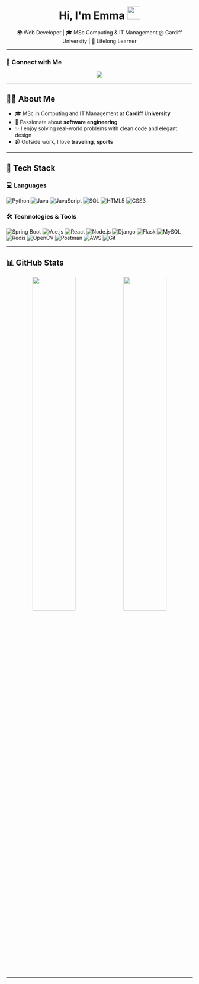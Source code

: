 <h1 align="center"><b> Hi, I'm Emma </b> <img src="https://media.giphy.com/media/hvRJCLFzcasrR4ia7z/giphy.gif" width="35"></h1>

<p align="center">
🌍 Web Developer | 🎓 MSc Computing & IT Management @ Cardiff University | 🚀 Lifelong Learner  
</p>

---

### 🤝 Connect with Me

<p align="center">
  <a href="https://www.linkedin.com/in/emma-guangtian-sun-480498289/">
    <img src="https://img.shields.io/badge/-Emma%20Sun-0077B5?style=for-the-badge&logo=linkedin&logoColor=white"/>
  </a>
</p>

---

## 👩‍💻 About Me

- 🎓 MSc in Computing and IT Management at **Cardiff University**  
- 🌱 Passionate about **software engineering**
- ✨ I enjoy solving real-world problems with clean code and elegant design  
- 📹 Outside work, I love **traveling**, **sports**

---

## 🧰 Tech Stack

### 💻 Languages

![Python](https://img.shields.io/badge/-Python-000?&logo=Python)
![Java](https://img.shields.io/badge/-Java-000?&logo=Java&logoColor=007396)
![JavaScript](https://img.shields.io/badge/-JavaScript-000?&logo=JavaScript)
![SQL](https://img.shields.io/badge/-SQL-000?&logo=MySQL)
![HTML5](https://img.shields.io/badge/-HTML5-000?&logo=html5)
![CSS3](https://img.shields.io/badge/-CSS3-000?&logo=css3)

### 🛠 Technologies & Tools

![Spring Boot](https://img.shields.io/badge/-Spring%20Boot-000?&logo=spring-boot)
![Vue.js](https://img.shields.io/badge/-Vue.js-000?&logo=vue.js&logoColor=4FC08D)
![React](https://img.shields.io/badge/-React-000?&logo=react)
![Node.js](https://img.shields.io/badge/-Node.js-000?&logo=node.js)
![Django](https://img.shields.io/badge/-Django-000?&logo=django)
![Flask](https://img.shields.io/badge/-Flask-000?&logo=flask)
![MySQL](https://img.shields.io/badge/-MySQL-000?&logo=mysql)
![Redis](https://img.shields.io/badge/-Redis-000?&logo=redis)
![OpenCV](https://img.shields.io/badge/-OpenCV-000?&logo=opencv&logoColor=white)
![Postman](https://img.shields.io/badge/-Postman-000?&logo=postman)
![AWS](https://img.shields.io/badge/-AWS-000?&logo=amazon-aws)
![Git](https://img.shields.io/badge/-Git-000?&logo=git)

---

## 📊 GitHub Stats

<p align="center">
  <img src="https://github-readme-stats.vercel.app/api?username=emmaGTSUN&show_icons=true&theme=tokyonight" width="48%" />
  <img src="https://github-readme-stats.vercel.app/api/top-langs/?username=emmaGTSUN&layout=compact" width="48%" />
</p>

---

<!-- Tip: You can pin top repositories to feature key projects -->
